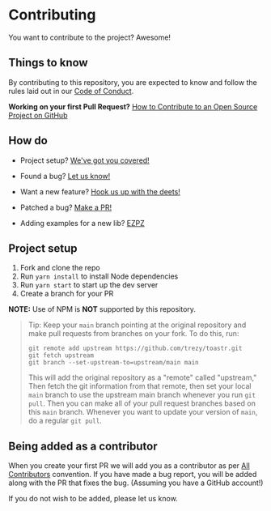 # Contributing

You want to contribute to the project? Awesome!

## Things to know

By contributing to this repository, you are expected to know and follow the rules laid out in our [Code of Conduct][coc].

**Working on your first Pull Request?**
[How to Contribute to an Open Source Project on GitHub][egghead]





## How do

* Project setup?
	[We've got you covered!](#project-setup)

* Found a bug?
	[Let us know!][bugs]

* Want a new feature?
	[Hook us up with the deets!][feature-request]

* Patched a bug?
	[Make a PR!][new-pr]

* Adding examples for a new lib?
	[EZPZ](#adding-a-new-library)





## Project setup

1. Fork and clone the repo
1. Run `yarn install` to install Node dependencies
1. Run `yarn start` to start up the dev server
1. Create a branch for your PR

**NOTE:** Use of NPM is **NOT** supported by this repository.

> Tip: Keep your `main` branch pointing at the original repository and make
> pull requests from branches on your fork. To do this, run:
>
> ```
> git remote add upstream https://github.com/trezy/toastr.git
> git fetch upstream
> git branch --set-upstream-to=upstream/main main
> ```
>
> This will add the original repository as a "remote" called "upstream,"
> Then fetch the git information from that remote, then set your local `main`
> branch to use the upstream main branch whenever you run `git pull`.
> Then you can make all of your pull request branches based on this `main`
> branch. Whenever you want to update your version of `main`, do a regular
> `git pull`.





## Being added as a contributor

When you create your first PR we will add you as a contributor as per [All Contributors][all-contributors] convention.
If you have made a bug report, you will be added along with the PR that fixes the bug. (Assuming you have a GitHub account!)

If you do not wish to be added, please let us know.





[all-contributors]: https://allcontributors.org
[bugs]: https://github.com/trezy/toastr/issues/new?assignees=&labels=bug&template=bug_report.md&title=
[coc]: CODE_OF_CONDUCT.md
[feature-request]: https://github.com/trezy/toastr/issues/new?assignees=&labels=enhancement&template=feature_request.md&title=
[egghead]: https://egghead.io/series/how-to-contribute-to-an-open-source-project-on-github
[new-pr]: https://github.com/trezy/toastr/compare
[yarn2install]: https://yarnpkg.com/getting-started
